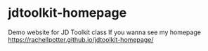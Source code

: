 # jdtoolkit-homepage
Demo website for JD Toolkit class
If you wanna see my homepage https://rachellpotter.github.io/jdtoolkit-homepage/
